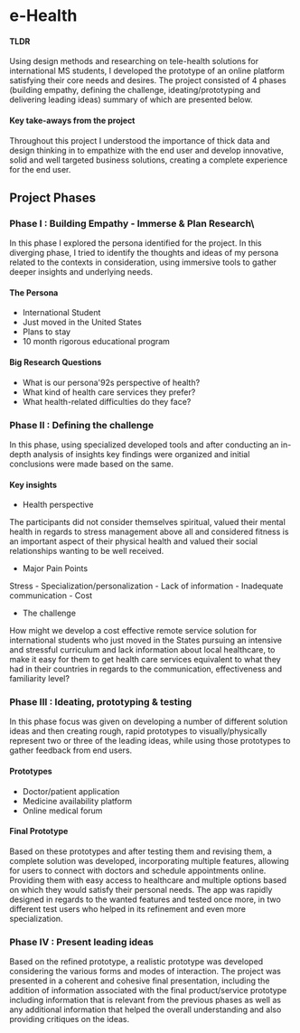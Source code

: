 # e-Health

#### TLDR

Using design methods and researching on tele-health solutions for international MS students, I developed the prototype of an online platform satisfying their core needs and desires. The project consisted of 4 phases (building empathy, defining the challenge, ideating/prototyping and delivering leading ideas) summary of which are presented below.

#### Key take-aways from the project

Throughout this project I understood the importance of thick data and design thinking in to empathize with the end user and develop innovative, solid and well targeted business solutions, creating a complete experience for the end user.

## Project Phases

### Phase I : Building Empathy - Immerse & Plan Research\
In this phase I explored the persona identified for the project. In this diverging phase, I tried to identify the thoughts and ideas of my persona related to the contexts in consideration, using immersive tools to gather deeper insights and underlying needs.

#### The Persona

- International Student
- Just moved in the United States
- Plans to stay
- 10 month rigorous educational program

#### Big Research Questions
- What is our persona\'92s perspective of health?
- What kind of health care services they prefer?
- What health-related difficulties do they face? 

### Phase II : Defining the challenge
In this phase, using specialized developed tools and after conducting an in-depth analysis of insights key findings were organized and initial conclusions were made based on the same.

#### Key insights

- Health perspective

The participants did not consider themselves spiritual, valued their mental health in regards to stress management above all and considered fitness is an important aspect of their physical health and valued their social relationships wanting to be well received.

- Major Pain Points

Stress - Specialization/personalization - Lack of information - Inadequate communication - Cost

- The challenge

How might we develop a cost effective remote service solution for international students who just moved in the States pursuing an intensive and stressful curriculum and lack information about local healthcare, to make it easy for them to get health care services equivalent to what they had in their countries in regards to the communication, effectiveness and familiarity level?


### Phase III : Ideating, prototyping & testing

In this phase focus was given on developing a number of different solution ideas and then creating rough, rapid prototypes to visually/physically represent two or three of the leading ideas, while using those prototypes to gather feedback from end users.

#### Prototypes

- Doctor/patient application
- Medicine availability platform
- Online medical forum

#### Final Prototype
Based on these prototypes and after testing them and revising them, a complete solution was developed, incorporating multiple features, allowing for users to connect with doctors and schedule appointments online. Providing them with easy access to healthcare and multiple options based on which they would satisfy their personal needs. The app was rapidly designed in regards to the wanted features and tested once more, in two different test users who helped in its refinement and even more specialization.


### Phase IV : Present leading ideas

Based on the refined prototype, a realistic prototype was developed considering the various forms and modes of interaction. The project was presented in a coherent and cohesive final presentation, including the addition of information associated with the final product/service prototype including information that is relevant from the previous phases as well as any additional information that helped the overall understanding and also providing critiques on the ideas.